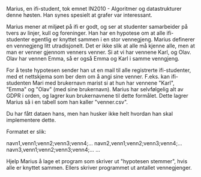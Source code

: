 Marius, en ifi-student, tok emnet IN2010 - Algoritmer og datastrukturer denne høsten.
Han synes spesielt at grafer var interessant.

Marius mener at miljøet på ifi er godt, og ser at studenter samarbeider på tvers av linjer, kull og foreninger.
Han har en hypotese om at alle ifi-studenter egentlig er knyttet sammen i en stor vennegjeng. Marius definerer en vennegjeng litt utradisjonelt. Det er ikke slik at alle må kjenne alle, men at man er venner gjennom venners venner.
Si at vi har vennene Karl, og Olav. Olav har vennen Emma, så er også Emma og Karl i samme venngjeng.

For å teste hypotesen sender han ut en mail til alle registrerte ifi-studenter, med et nettskjema som ber dem om å angi sine venner. F.eks. kan ifi-studenten Mari med brukernavn marist si at hun har vennene "Karl", "Emma" og "Olav" (med sine brukernavn). Marius har selvfølgelig alt av GDPR i orden, og lagrer kun brukernavnene til dette formålet. Dette lagrer Marius så i en tabell som han kaller "venner.csv".

Du har fått dataen hans, men han husker ikke helt hvordan han skal implementere dette.

Formatet er slik:

navn1,venn1;venn2;venn3;venn4;...
navn2,venn1;venn2;venn3;venn4;...
navn3,venn1;venn2;venn3;venn4;...
...

Hjelp Marius å lage et program som skriver ut "hypotesen stemmer", hvis alle er knyttet sammen. Ellers skriver programmet ut antallet vennegjenger.